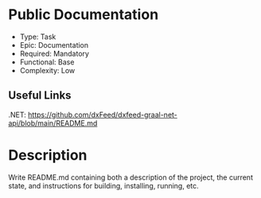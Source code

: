 ﻿# Public Documentation

* Type: Task
* Epic: Documentation
* Required: Mandatory
* Functional: Base
* Complexity: Low

## Useful Links

.NET:
https://github.com/dxFeed/dxfeed-graal-net-api/blob/main/README.md

# Description

Write README.md containing both a description of the project, the current state, and instructions for building,
installing, running, etc.
